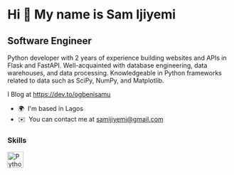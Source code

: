 
<!--
**samijiyemi/samijiyemi** is a ✨ _special_ ✨ repository because its `README.md` (this file) appears on your GitHub profile.

Here are some ideas to get you started:

- 🔭 I’m currently working on ...
- 🌱 I’m currently learning ...
- 👯 I’m looking to collaborate on ...
- 🤔 I’m looking for help with ...
- 💬 Ask me about ...
- 📫 How to reach me: ...
- 😄 Pronouns: ...
- ⚡ Fun fact: ...
-->
Hi 👋 My name is Sam Ijiyemi
============================

Software Engineer
-----------------

Python developer with 2 years of experience building websites and APIs in Flask and FastAPI. Well-acquainted with database engineering, data warehouses, and data processing. Knowledgeable in Python frameworks related to data such as SciPy, NumPy, and Matplotlib.

I Blog at <a href="https://dev.to/ogbenisamu" target="_blank" rel="noreferrer">https://dev.to/ogbenisamu</a>

* 🌍  I'm based in Lagos
* ✉️  You can contact me at [samijiyemi@gmail.com](mailto:samijiyemi@gmail.com)

### Skills

<p align="left">
<a href="https://www.python.org/" target="_blank" rel="noreferrer"><img src="https://raw.githubusercontent.com/danielcranney/readme-generator/main/public/icons/skills/python-colored.svg" width="36" height="36" alt="Python" /></a>

